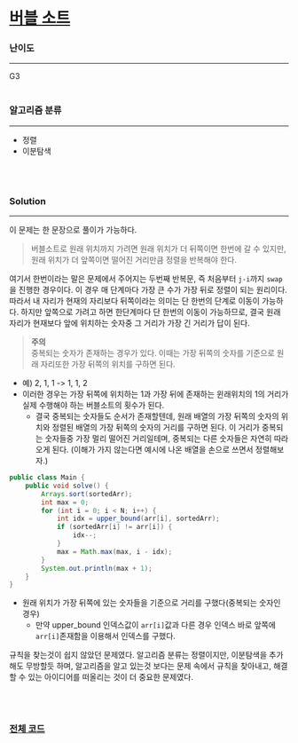 # [버블 소트](https://www.acmicpc.net/problem/1377)

### 난이도

***
G3
<br><br>

### 알고리즘 분류

***

* 정렬
* 이분탐색

<br><br>

### Solution

***

이 문제는 한 문장으로 풀이가 가능하다.
> 버블소트로 원래 위치까지 가려면 원래 위치가 더 뒤쪽이면 한번에 갈 수 있지만, 원래 위치가 더 앞쪽이면 떨어진 거리만큼 정렬을 반복해야 한다.

여기서 한번이라는 말은 문제에서 주어지는 두번째 반복문, 즉 처음부터 `j-i`까지 `swap`을 진행한 경우이다. 이 경우 매 단계마다 가장 큰 수가 가장 뒤로 정렬이 되는 원리이다. 따라서 내 자리가 현재의
자리보다 뒤쪽이라는 의미는 단 한번의 단계로 이동이 가능하다. 하지만 앞쪽으로 가려고 하면 한단계마다 단 한번의 이동이 가능하므로, 결국 원래 자리가 현재보다 앞에 위치하는 숫자중 그 거리가 가장 긴 거리가 답이
된다.

> **주의**    
> 중복되는 숫자가 존재하는 경우가 있다. 이때는 가장 뒤쪽의 숫자를 기준으로 원래 자리또한 가장 뒤쪽의 위치를 구하면 된다.

* 예) 2, 1, 1 -> 1, 1, 2
* 이러한 경우는 가장 뒤쪽에 위치하는 1과 가장 뒤에 존재하는 윈래위치의 1의 거리가 실제 수행해야 하는 버블소트의 횟수가 된다.
    * 결국 중복되는 숫자들도 순서가 존재할텐데, 원래 배열의 가장 뒤쪽의 숫자의 위치와 정렬된 배열의 가장 뒤쪽의 숫자의 거리를 구하면 된다. 이 거리가 중복되는 숫자들중 가장 멀리 떨어진 거리일테며, 중복되는
      다른 숫자들은 자연히 따라오게 된다. (이해가 가지 않는다면 예시에 나온 배열을 손으로 쓰면서 정렬해보자.)

```java
public class Main {
    public void solve() {
        Arrays.sort(sortedArr);
        int max = 0;
        for (int i = 0; i < N; i++) {
            int idx = upper_bound(arr[i], sortedArr);
            if (sortedArr[i] != arr[i]) {
                idx--;
            }
            max = Math.max(max, i - idx);
        }
        System.out.println(max + 1);
    }
}
```

* 원래 위치가 가장 뒤쪽에 있는 숫자들을 기준으로 거리를 구했다(중복되는 숫자인 경우)
    * 만약 upper_bound 인덱스값이 `arr[i]`값과 다른 경우 인덱스 바로 앞쪽에 `arr[i]`존재함을 이용해서 인덱스를 구했다.

규칙을 찾는것이 쉽지 않았던 문제였다. 알고리즘 분류는 정렬이지만, 이분탐색을 추가해도 무방할듯 하며, 알고리즘을 알고 있는것 보다는 문제 속에서 규칙을 찾아내고, 해결할 수 있는 아이디어를 떠올리는 것이 더 중요한
문제였다.

<br><br>

### [전체 코드](https://github.com/Jungmin-Seo0527/CodingTest/blob/main/src/binarySearch/BOJ1377_버블_소트.java)
